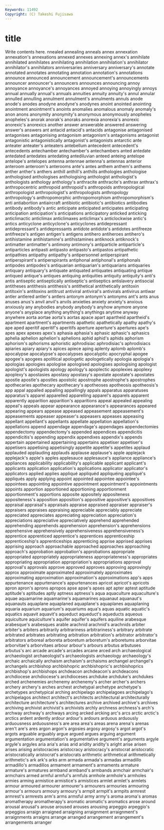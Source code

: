 ```yaml
---
Keywords: 11492 
Copyright: (C) Takeshi Fujisawa
---
```


# title

Write contents here.
nnealed annealing anneals annex annexation annexation's annexations annexed
annexes annexing annex's annihilate annihilated annihilates annihilating annihilation annihilation's annihilator
annihilator's annihilators anniversaries anniversary anniversary's annotate annotated annotates annotating annotation
annotation's annotations announce announced announcement announcement's announcements announcer announcer's announcers
announces announcing annoy annoyance annoyance's annoyances annoyed annoying annoyingly annoys
annual annually annual's annuals annuities annuity annuity's annul annular annulled
annulling annulment annulment's annulments annuls anode anode's anodes anodyne anodyne's
anodynes anoint anointed anointing anointment anointment's anoints anomalies anomalous anomaly
anomaly's anon anons anonymity anonymity's anonymous anonymously anopheles anopheles's anorak
anorak's anoraks anorexia anorexia's anorexic anorexic's anorexics another answer answerable
answered answering answer's answers ant antacid antacid's antacids antagonise antagonised
antagonises antagonising antagonism antagonism's antagonisms antagonist antagonistic antagonistically antagonist's antagonists
antarctic ante anteater anteater's anteaters antebellum antecedent antecedent's antecedents antechamber
antechamber's antechambers anted antedate antedated antedates antedating antediluvian anteed anteing
antelope antelope's antelopes antenna antennae antenna's antennas anterior anteroom anteroom's
anterooms ante's antes anthem anthem's anthems anther anther's anthers anthill
anthill's anthills anthologies anthologise anthologised anthologises anthologising anthologist anthologist's anthologists
anthology anthology's anthracite anthracite's anthrax anthrax's anthropocentric anthropoid anthropoid's anthropoids
anthropological anthropologist anthropologist's anthropologists anthropology anthropology's anthropomorphic anthropomorphism anthropomorphism's anti
antiabortion antiaircraft antibiotic antibiotic's antibiotics antibodies antibody antibody's antic anticipate
anticipated anticipates anticipating anticipation anticipation's anticipations anticipatory anticked anticking anticlimactic
anticlimax anticlimaxes anticlimax's anticlockwise antic's antics anticyclone anticyclone's anticyclones antidepressant
antidepressant's antidepressants antidote antidote's antidotes antifreeze antifreeze's antigen antigen's antigens
antihero antiheroes antihero's antihistamine antihistamine's antihistamines antiknock antiknock's antimatter antimatter's
antimony antimony's antiparticle antiparticle's antiparticles antipasti antipasto antipasto's antipastos antipathetic
antipathies antipathy antipathy's antipersonnel antiperspirant antiperspirant's antiperspirants antiphonal antiphonal's antiphonals
antipodes antipodes's antiquarian antiquarian's antiquarians antiquaries antiquary antiquary's antiquate antiquated
antiquates antiquating antique antiqued antique's antiques antiquing antiquities antiquity antiquity's
anti's antis antiseptic antiseptically antiseptic's antiseptics antislavery antisocial antitheses antithesis
antithesis's antithetical antithetically antitoxin antitoxin's antitoxins antitrust antiviral antiviral's antivirals
antivirus antiwar antler antlered antler's antlers antonym antonym's antonyms ant's
ants anus anuses anus's anvil anvil's anvils anxieties anxiety anxiety's
anxious anxiously any anybodies anybody anybody's anyhow anymore anyone anyone's
anyplace anything anything's anythings anytime anyway anywhere aorta aortae aorta's
aortas apace apart apartheid apartheid's apartment apartment's apartments apathetic apathetically
apathy apathy's ape aped aperitif aperitif's aperitifs aperture aperture's apertures
ape's apes apex apexes apex's aphasia aphasia's aphasic aphasic's aphasics
aphelia aphelion aphelion's aphelions aphid aphid's aphids aphorism aphorism's aphorisms
aphoristic aphrodisiac aphrodisiac's aphrodisiacs apiaries apiary apiary's apices apiece aping
aplenty aplomb aplomb's apocalypse apocalypse's apocalypses apocalyptic apocryphal apogee apogee's
apogees apolitical apologetic apologetically apologia apologia's apologias apologies apologise apologised
apologises apologising apologist apologist's apologists apology apology's apoplectic apoplexies apoplexy
apoplexy's apostasies apostasy apostasy's apostate apostate's apostates apostle apostle's apostles
apostolic apostrophe apostrophe's apostrophes apothecaries apothecary apothecary's apotheoses apotheosis apotheosis's
app appal appalled appalling appallingly appals apparatus apparatuses apparatus's apparel
apparelled apparelling apparel's apparels apparent apparently apparition apparition's apparitions appeal
appealed appealing appeal's appeals appear appearance appearance's appearances appeared appearing
appears appease appeased appeasement appeasement's appeasements appeaser appeaser's appeasers appeases
appeasing appellant appellant's appellants appellate appellation appellation's appellations append appendage
appendage's appendages appendectomies appendectomy appendectomy's appended appendices appendicitis appendicitis's appending
appendix appendixes appendix's appends appertain appertained appertaining appertains appetiser appetiser's
appetisers appetising appetisingly appetite appetite's appetites applaud applauded applauding applauds
applause applause's apple applejack applejack's apple's apples applesauce applesauce's appliance
appliance's appliances applicability applicability's applicable applicant applicant's applicants application application's
applications applicator applicator's applicators applied applies appliqué appliquéd appliquéing appliqué's
appliqués apply applying appoint appointed appointee appointee's appointees appointing appointive
appointment appointment's appointments appoints apportion apportioned apportioning apportionment apportionment's apportions
apposite appositely appositeness appositeness's apposition apposition's appositive appositive's appositives appraisal
appraisal's appraisals appraise appraised appraiser appraiser's appraisers appraises appraising appreciable
appreciably appreciate appreciated appreciates appreciating appreciation appreciation's appreciations appreciative appreciatively
apprehend apprehended apprehending apprehends apprehension apprehension's apprehensions apprehensive apprehensively apprehensiveness
apprehensiveness's apprentice apprenticed apprentice's apprentices apprenticeship apprenticeship's apprenticeships apprenticing apprise
apprised apprises apprising approach approachable approached approaches approaching approach's approbation
approbation's approbations appropriate appropriated appropriately appropriateness appropriateness's appropriates appropriating appropriation
appropriation's appropriations approval approval's approvals approve approved approves approving approvingly
approx approximate approximated approximately approximates approximating approximation approximation's approximations app's
apps appurtenance appurtenance's appurtenances apricot apricot's apricots apron apron's aprons
apropos apse apse's apses apt apter aptest aptitude aptitude's aptitudes
aptly aptness aptness's aqua aquaculture aquaculture's aquae aquamarine aquamarine's aquamarines
aquanaut aquanaut's aquanauts aquaplane aquaplaned aquaplane's aquaplanes aquaplaning aquaria aquarium
aquarium's aquariums aqua's aquas aquatic aquatic's aquatics aquavit aquavit's aqueduct
aqueduct's aqueducts aqueous aquiculture aquiculture's aquifer aquifer's aquifers aquiline arabesque
arabesque's arabesques arable arachnid arachnid's arachnids arbiter arbiter's arbiters arbitrarily
arbitrariness arbitrariness's arbitrary arbitrate arbitrated arbitrates arbitrating arbitration arbitration's arbitrator
arbitrator's arbitrators arboreal arboreta arboretum arboretum's arboretums arborvitae arborvitae's arborvitaes
arbour arbour's arbours arbutus arbutuses arbutus's arc arcade arcade's arcades
arcane arced arch archaeological archaeologist archaeologist's archaeologists archaeology archaeology's archaic
archaically archaism archaism's archaisms archangel archangel's archangels archbishop archbishopric archbishopric's
archbishoprics archbishop's archbishops archdeacon archdeacon's archdeacons archdiocese archdiocese's archdioceses archduke
archduke's archdukes arched archenemies archenemy archenemy's archer archer's archers archery
archery's arches archest archetypal archetype archetype's archetypes archetypical arching archipelago
archipelagoes archipelago's archipelagos architect architect's architects architectural architecturally architecture architecture's
architectures archive archived archive's archives archiving archivist archivist's archivists archly
archness archness's arch's archway archway's archways arcing arcked arcking arc's
arcs arctic arctic's arctics ardent ardently ardour ardour's ardours arduous
arduously arduousness arduousness's are area area's areas arena arena's arenas
aren't are's ares argon argon's argosies argosy argosy's argot argot's
argots arguable arguably argue argued argues arguing argument argumentation argumentation's
argumentative argument's arguments argyle argyle's argyles aria aria's arias arid
aridity aridity's aright arise arisen arises arising aristocracies aristocracy aristocracy's
aristocrat aristocratic aristocratically aristocrat's aristocrats arithmetic arithmetical arithmetically arithmetic's ark
ark's arks arm armada armada's armadas armadillo armadillo's armadillos armament
armament's armaments armature armature's armatures armband armband's armbands armchair armchair's
armchairs armed armful armful's armfuls armhole armhole's armholes armies arming
armistice armistice's armistices armlet armlet's armlets armour armoured armourer armourer's
armourers armouries armouring armour's armours armoury armoury's armpit armpit's armpits
armrest armrest's armrests arm's arms armsful army army's aroma aroma's
aromas aromatherapy aromatherapy's aromatic aromatic's aromatics arose around arousal arousal's
arouse aroused arouses arousing arpeggio arpeggio's arpeggios arraign arraigned arraigning
arraignment arraignment's arraignments arraigns arrange arranged arrangement arrangement's arrangements arranger
